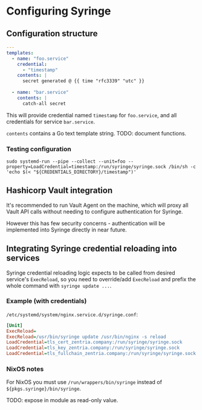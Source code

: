 # Configuring Syringe

## Configuration structure

```yaml
---
templates:
  - name: "foo.service"
    credential:
      - "timestamp"
    contents: |
      secret generated @ {{ time "rfc3339" "utc" }}
      
  - name: "bar.service"
    contents: |
      catch-all secret
```

This will provide credential named `timestamp` for `foo.service`, and all credentials for service `bar.service`.

`contents` contains a Go text template string. TODO: document functions.

### Testing configuration

```shell
sudo systemd-run --pipe --collect --unit=foo --property=LoadCredential=timestamp:/run/syringe/syringe.sock /bin/sh -c 'echo $(< "${CREDENTIALS_DIRECTORY}/timestamp")'
```

## Hashicorp Vault integration

It's recommended to run Vault Agent on the machine, which will proxy all Vault API calls without needing to configure
authentication for Syringe.

However this has few security concerns - authentication will be implemented into Syringe directly in near future.

## Integrating Syringe credential reloading into services

Syringe credential reloading logic expects to be called from desired service's `ExecReload`, so you need to override/add
`ExecReload` and prefix the whole command with `syringe update ...`.

### Example (with credentials)

`/etc/systemd/system/nginx.service.d/syringe.conf`:

```ini
[Unit]
ExecReload=
ExecReload=/usr/bin/syringe update /usr/bin/nginx -s reload
LoadCredential=tls_cert_zentria.company:/run/syringe/syringe.sock
LoadCredential=tls_key_zentria.company:/run/syringe/syringe.sock
LoadCredential=tls_fullchain_zentria.company:/run/syringe/syringe.sock
```

### NixOS notes

For NixOS you must use `/run/wrappers/bin/syringe` instead of `${pkgs.syringe}/bin/syringe`.

TODO: expose in module as read-only value.
